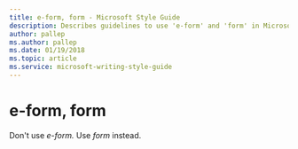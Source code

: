 ```yaml
---
title: e-form, form - Microsoft Style Guide
description: Describes guidelines to use 'e-form' and 'form' in Microsoft documents and provides alternate examples.
author: pallep
ms.author: pallep
ms.date: 01/19/2018
ms.topic: article
ms.service: microsoft-writing-style-guide
---
```


# e-form, form

Don't use *e-form.* Use *form* instead. 
